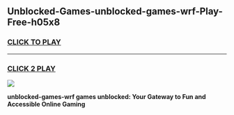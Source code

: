 
## Unblocked-Games-unblocked-games-wrf-Play-Free-h05x8
<h3>
<a href="https://premium76.site?title=unblocked-games-wrf&ref=21A">CLICK TO PLAY</a></h3>
<hr>

<h3>
<a href="https://premium76.site?title=unblocked-games-wrf&ref=21A">CLICK 2 PLAY</a>
  
</h3>

<a href="https://premium76.site?title=unblocked-games-wrf&ref=21A"><img src="https://clearcache.store/games.png"></a>


**unblocked-games-wrf games unblocked: Your Gateway to Fun and Accessible Online Gaming**
